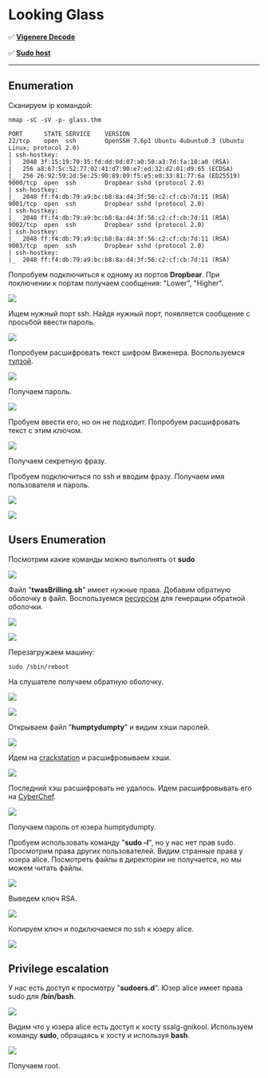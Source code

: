 # Looking Glass

:white_check_mark:  [**Vigenere Decode**](#vigenere)

:white_check_mark: [**Sudo host**](#sudo)
___

## Enumeration
Сканируем ip командой:
```
nmap -sC -sV -p- glass.thm
```

```
PORT      STATE SERVICE    VERSION
22/tcp    open  ssh        OpenSSH 7.6p1 Ubuntu 4ubuntu0.3 (Ubuntu Linux; protocol 2.0)
| ssh-hostkey:
|   2048 3f:15:19:70:35:fd:dd:0d:07:a0:50:a3:7d:fa:10:a0 (RSA)
|   256 a8:67:5c:52:77:02:41:d7:90:e7:ed:32:d2:01:d9:65 (ECDSA)
|_  256 26:92:59:2d:5e:25:90:89:09:f5:e5:e0:33:81:77:6a (ED25519)
9000/tcp  open  ssh        Dropbear sshd (protocol 2.0)
| ssh-hostkey:
|_  2048 ff:f4:db:79:a9:bc:b8:8a:d4:3f:56:c2:cf:cb:7d:11 (RSA)
9001/tcp  open  ssh        Dropbear sshd (protocol 2.0)
| ssh-hostkey:
|_  2048 ff:f4:db:79:a9:bc:b8:8a:d4:3f:56:c2:cf:cb:7d:11 (RSA)
9002/tcp  open  ssh        Dropbear sshd (protocol 2.0)
| ssh-hostkey:
|_  2048 ff:f4:db:79:a9:bc:b8:8a:d4:3f:56:c2:cf:cb:7d:11 (RSA)
9003/tcp  open  ssh        Dropbear sshd (protocol 2.0)
| ssh-hostkey:
|_  2048 ff:f4:db:79:a9:bc:b8:8a:d4:3f:56:c2:cf:cb:7d:11 (RSA)                                                        
```

Попробуем подключиться к одному из портов **Dropbear**. При поключении к портам получаем сообщения: "Lower", "Higher". 

![](https://github.com/fobblified/Writeups/blob/main/Tryhackme/assets/Looking_Glass/1.png)

Ищем нужный порт ssh. Найдя нужный порт, появляется сообщение с просьбой ввести пароль.

![](https://github.com/fobblified/Writeups/blob/main/Tryhackme/assets/Looking_Glass/2.png)

<a name="vigenere"></a>

Попробуем расшифровать текст шифром Виженера. Воспользуемся [тулзой](https://www.boxentriq.com/code-breaking/vigenere-cipher).

![](https://github.com/fobblified/Writeups/blob/main/Tryhackme/assets/Looking_Glass/3.png)

Получаем пароль.

![](https://github.com/fobblified/Writeups/blob/main/Tryhackme/assets/Looking_Glass/4.png)

Пробуем ввести его, но он не подходит. Попробуем расшифровать текст с этим ключом.

![](https://github.com/fobblified/Writeups/blob/main/Tryhackme/assets/Looking_Glass/5.png)

Получаем секретную фразу.

Пробуем подключиться по ssh и вводим фразу. Получаем имя пользователя и пароль.

![](https://github.com/fobblified/Writeups/blob/main/Tryhackme/assets/Looking_Glass/6.png)

![](https://github.com/fobblified/Writeups/blob/main/Tryhackme/assets/Looking_Glass/7.png)

## Users Enumeration

Посмотрим какие команды можно выполнять от **sudo**

![](https://github.com/fobblified/Writeups/blob/main/Tryhackme/assets/Looking_Glass/8.png)

Файл "**twasBrilling.sh**" имеет нужные права. Добавим обратную оболочку в файл. Воспользуемся [ресурсом](https://www.revshells.com/) для генерации обратной оболочки. 

![](https://github.com/fobblified/Writeups/blob/main/Tryhackme/assets/Looking_Glass/9.png)

![](https://github.com/fobblified/Writeups/blob/main/Tryhackme/assets/Looking_Glass/10.png)

Перезагружаем машину: 
```
sudo /sbin/reboot
```

На слушателе получаем обратную оболочку.

![](https://github.com/fobblified/Writeups/blob/main/Tryhackme/assets/Looking_Glass/11.png)

![](https://github.com/fobblified/Writeups/blob/main/Tryhackme/assets/Looking_Glass/12.png)

Открываем файл "**humptydumpty**" и видим хэши паролей.

![](https://github.com/fobblified/Writeups/blob/main/Tryhackme/assets/Looking_Glass/13.png)

Идем на [crackstation](https://crackstation.net/) и расшифровываем хэши.

![](https://github.com/fobblified/Writeups/blob/main/Tryhackme/assets/Looking_Glass/14.png)

Последний хэш расшифровать не удалось. Идем расшифровывать его на [CyberChef](https://gchq.github.io/CyberChef/).

![](https://github.com/fobblified/Writeups/blob/main/Tryhackme/assets/Looking_Glass/15.png)

Получаем пароль от юзера humptydumpty.

Пробуем использовать команду "**sudo -l**", но у нас нет прав sudo. Просмотрим права других пользователей. Видим странные права у юзера alice. Посмотреть файлы в директории не получается, но мы можем читать файлы.

![](https://github.com/fobblified/Writeups/blob/main/Tryhackme/assets/Looking_Glass/16.png)

Выведем ключ RSA.

![](https://github.com/fobblified/Writeups/blob/main/Tryhackme/assets/Looking_Glass/17.png)

Копируем ключ и подключаемся по ssh к юзеру alice.

![](https://github.com/fobblified/Writeups/blob/main/Tryhackme/assets/Looking_Glass/18.png)

## Privilege escalation

<a name="sudo"></a>

У нас есть доступ к просмотру "**sudoers.d**". Юзер alice имеет права sudo для **/bin/bash**.

![](https://github.com/fobblified/Writeups/blob/main/Tryhackme/assets/Looking_Glass/19.png)

Видим что у юзера alice есть доступ к хосту ssalg-gnikool. Используем команду **sudo**, обращаясь к хосту и используя **bash**.

![](https://github.com/fobblified/Writeups/blob/main/Tryhackme/assets/Looking_Glass/20.png)

Получаем root.

